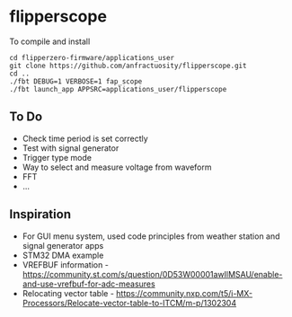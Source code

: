 # flipperscope

To compile and install

```
cd flipperzero-firmware/applications_user
git clone https://github.com/anfractuosity/flipperscope.git
cd ..
./fbt DEBUG=1 VERBOSE=1 fap_scope
./fbt launch_app APPSRC=applications_user/flipperscope
```

## To Do

* Check time period is set correctly
* Test with signal generator
* Trigger type mode
* Way to select and measure voltage from waveform
* FFT
* ...

## Inspiration

* For GUI menu system, used code principles from weather station and signal generator apps
* STM32 DMA example
* VREFBUF information - https://community.st.com/s/question/0D53W00001awIlMSAU/enable-and-use-vrefbuf-for-adc-measures
* Relocating vector table - https://community.nxp.com/t5/i-MX-Processors/Relocate-vector-table-to-ITCM/m-p/1302304
